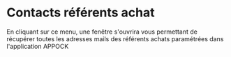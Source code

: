 # Contacts référents achat

En cliquant sur ce menu, une fenêtre s'ouvrira vous permettant de récupérer toutes les adresses mails des référents achats paramétrées dans l'application APPOCK
